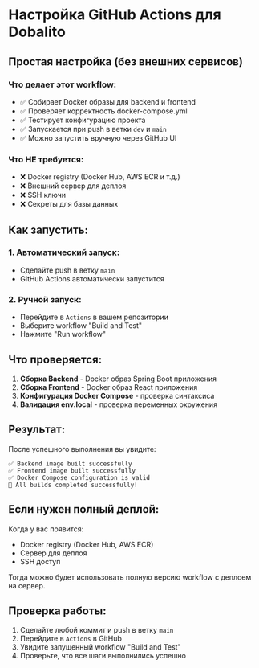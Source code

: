 # Настройка GitHub Actions для Dobalito

## Простая настройка (без внешних сервисов)

### Что делает этот workflow:
- ✅ Собирает Docker образы для backend и frontend
- ✅ Проверяет корректность docker-compose.yml
- ✅ Тестирует конфигурацию проекта
- ✅ Запускается при push в ветки `dev` и `main`
- ✅ Можно запустить вручную через GitHub UI

### Что НЕ требуется:
- ❌ Docker registry (Docker Hub, AWS ECR и т.д.)
- ❌ Внешний сервер для деплоя
- ❌ SSH ключи
- ❌ Секреты для базы данных

## Как запустить:

### 1. Автоматический запуск:
- Сделайте push в ветку `main`
- GitHub Actions автоматически запустится

### 2. Ручной запуск:
- Перейдите в `Actions` в вашем репозитории
- Выберите workflow "Build and Test"
- Нажмите "Run workflow"

## Что проверяется:

1. **Сборка Backend** - Docker образ Spring Boot приложения
2. **Сборка Frontend** - Docker образ React приложения  
3. **Конфигурация Docker Compose** - проверка синтаксиса
4. **Валидация env.local** - проверка переменных окружения

## Результат:

После успешного выполнения вы увидите:
```
✅ Backend image built successfully
✅ Frontend image built successfully  
✅ Docker Compose configuration is valid
🎉 All builds completed successfully!
```

## Если нужен полный деплой:

Когда у вас появится:
- Docker registry (Docker Hub, AWS ECR)
- Сервер для деплоя
- SSH доступ

Тогда можно будет использовать полную версию workflow с деплоем на сервер.

## Проверка работы:

1. Сделайте любой коммит и push в ветку `main`
2. Перейдите в `Actions` в GitHub
3. Увидите запущенный workflow "Build and Test"
4. Проверьте, что все шаги выполнились успешно
